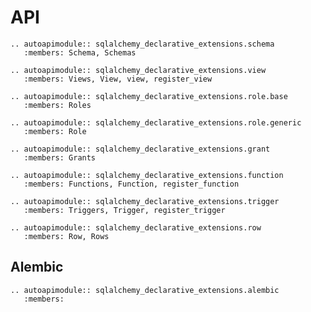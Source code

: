 # API

```{eval-rst}
.. autoapimodule:: sqlalchemy_declarative_extensions.schema
   :members: Schema, Schemas
```

```{eval-rst}
.. autoapimodule:: sqlalchemy_declarative_extensions.view
   :members: Views, View, view, register_view
```

```{eval-rst}
.. autoapimodule:: sqlalchemy_declarative_extensions.role.base
   :members: Roles
```

```{eval-rst}
.. autoapimodule:: sqlalchemy_declarative_extensions.role.generic
   :members: Role
```

```{eval-rst}
.. autoapimodule:: sqlalchemy_declarative_extensions.grant
   :members: Grants
```

```{eval-rst}
.. autoapimodule:: sqlalchemy_declarative_extensions.function
   :members: Functions, Function, register_function
```

```{eval-rst}
.. autoapimodule:: sqlalchemy_declarative_extensions.trigger
   :members: Triggers, Trigger, register_trigger
```

```{eval-rst}
.. autoapimodule:: sqlalchemy_declarative_extensions.row
   :members: Row, Rows
```

## Alembic

```{eval-rst}
.. autoapimodule:: sqlalchemy_declarative_extensions.alembic
   :members:
```

